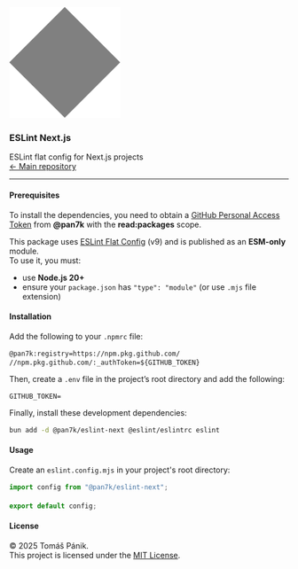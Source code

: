 <br>
<img src="https://github.com/pan7k/config/blob/main/docs/blank.svg" alt="Logo" />

### ESLint Next.js

ESLint flat config for Next.js projects<br>
[← Main repository](https://github.com/pan7k/config?tab=readme-ov-file#readme)

---

#### Prerequisites

To install the dependencies, you need to obtain a [GitHub Personal Access Token](https://docs.github.com/en/authentication/keeping-your-account-and-data-secure/managing-your-personal-access-tokens) from **@pan7k** with the **read:packages** scope.

This package uses [ESLint Flat Config](https://eslint.org/docs/latest/use/configure/) (v9) and is published as an **ESM-only** module.<br>
To use it, you must:

- use **Node.js 20+**
- ensure your `package.json` has `"type": "module"` (or use `.mjs` file extension)

#### Installation

Add the following to your `.npmrc` file:

```npmrc
@pan7k:registry=https://npm.pkg.github.com/
//npm.pkg.github.com/:_authToken=${GITHUB_TOKEN}
```

Then, create a `.env` file in the project’s root directory and add the following:

```env
GITHUB_TOKEN=
```

Finally, install these development dependencies:

```sh
bun add -d @pan7k/eslint-next @eslint/eslintrc eslint
```

#### Usage

Create an `eslint.config.mjs` in your project's root directory:

```ts
import config from "@pan7k/eslint-next";

export default config;
```

#### License

© 2025 Tomáš Pánik.<br>
This project is licensed under the [MIT License](https://github.com/pan7k/config/blob/main/license.txt).
